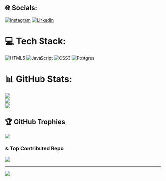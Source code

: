 
## 🌐 Socials:
[![Instagram](https://img.shields.io/badge/Instagram-%23E4405F.svg?logo=Instagram&logoColor=white)](https://instagram.com/Jdesz_) [![LinkedIn](https://img.shields.io/badge/LinkedIn-%230077B5.svg?logo=linkedin&logoColor=white)](https://linkedin.com/in/juliodev25) 

# 💻 Tech Stack:
![HTML5](https://img.shields.io/badge/html5-%23E34F26.svg?style=for-the-badge&logo=html5&logoColor=white) ![JavaScript](https://img.shields.io/badge/javascript-%23323330.svg?style=for-the-badge&logo=javascript&logoColor=%23F7DF1E) ![CSS3](https://img.shields.io/badge/css3-%231572B6.svg?style=for-the-badge&logo=css3&logoColor=white) ![Postgres](https://img.shields.io/badge/postgres-%23316192.svg?style=for-the-badge&logo=postgresql&logoColor=white)
# 📊 GitHub Stats:
![](https://github-readme-stats.vercel.app/api?username=JulioED25&theme=radical&hide_border=false&include_all_commits=false&count_private=false)<br/>
![](https://github-readme-streak-stats.herokuapp.com/?user=JulioED25&theme=radical&hide_border=false)<br/>
![](https://github-readme-stats.vercel.app/api/top-langs/?username=JulioED25&theme=radical&hide_border=false&include_all_commits=false&count_private=false&layout=compact)

## 🏆 GitHub Trophies
![](https://github-profile-trophy.vercel.app/?username=JulioED25&theme=radical&no-frame=false&no-bg=true&margin-w=4)

### 🔝 Top Contributed Repo
![](https://github-contributor-stats.vercel.app/api?username=JulioED25&limit=5&theme=dark&combine_all_yearly_contributions=true)

---
[![](https://visitcount.itsvg.in/api?id=JulioED25&icon=0&color=0)](https://visitcount.itsvg.in)

<!-- Proudly created with GPRM ( https://gprm.itsvg.in ) -->
